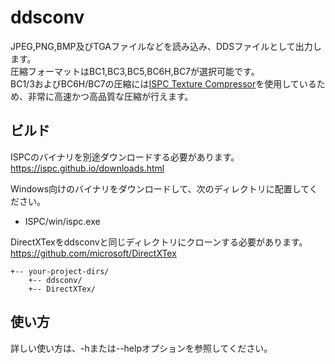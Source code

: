 # ddsconv

JPEG,PNG,BMP及びTGAファイルなどを読み込み、DDSファイルとして出力します。  
圧縮フォーマットはBC1,BC3,BC5,BC6H,BC7が選択可能です。  
BC1/3およびBC6H/BC7の圧縮には[ISPC Texture Compressor](https://github.com/GameTechDev/ISPCTextureCompressor)を使用しているため、非常に高速かつ高品質な圧縮が行えます。

## ビルド
ISPCのバイナリを別途ダウンロードする必要があります。  
https://ispc.github.io/downloads.html

Windows向けのバイナリをダウンロードして、次のディレクトリに配置してください。  

- ISPC/win/ispc.exe

DirectXTexをddsconvと同じディレクトリにクローンする必要があります。  
https://github.com/microsoft/DirectXTex

```
+-- your-project-dirs/
    +-- ddsconv/
    +-- DirectXTex/
```

## 使い方
詳しい使い方は、-hまたは--helpオプションを参照してください。  
